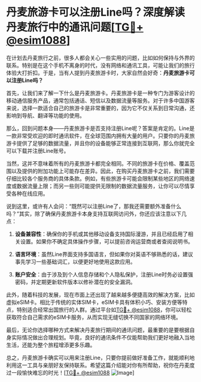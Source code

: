 # 丹麦旅游卡可以注册Line吗？深度解读丹麦旅行中的通讯问题[[TG💪+ @esim1088](https://t.me/s/esim1088)]

在计划去丹麦旅行之前，很多人都会关心一些实用的问题，比如如何保持与外界的联系。特别是在这个手机不离身的时代，没有网络和通讯工具，可能让我们的旅行体验大打折扣。于是，当有人提到丹麦旅游卡时，大家自然会好奇：**丹麦旅游卡可以注册Line吗？**

首先，让我们来了解一下什么是丹麦旅游卡。丹麦旅游卡是一种专门为游客设计的移动通信服务产品，通常包括通话、短信以及数据流量等服务。对于许多中国游客来说，选择一款适合自己的旅游卡是非常重要的，因为它不仅关系到日常沟通，还影响到导航、翻译等功能的使用。

那么，回到问题本身——丹麦旅游卡是否支持注册Line呢？答案是肯定的。Line是一款非常受欢迎的即时通讯软件，在全球范围内拥有大量的用户。只要你的丹麦旅游卡提供了足够的数据流量，并且你的设备能够正常连接到互联网，那么你就完全可以下载并注册Line账号。

当然，这并不意味着所有的丹麦旅游卡都完全相同。不同的旅游卡在价格、覆盖范围以及提供的附加功能上可能存在差异。因此，在购买丹麦旅游卡之前，我们需要仔细比较各个服务商的具体条款。例如，有些旅游卡可能会限制某些地区的网络速度或数据流量上限；而另一些则可能提供无限制的数据流量服务，让你可以尽情享受各种在线应用。

说到这里，或许有人会问：“既然可以注册Line了，那我还需要额外准备什么吗？”其实，除了确保丹麦旅游卡本身支持互联网访问外，你还应该注意以下几点：

1. **设备兼容性**：确保你的手机或其他移动设备支持国际漫游，并且已经启用了相关设置。如果你不确定具体操作步骤，可以提前咨询运营商或者查阅说明书。
   
2. **语言环境**：虽然Line界面支持多国语言，但如果你对英语不够熟悉的话，建议事先学习一些基础词汇，以便更好地使用这款应用。

3. **账户安全**：由于涉及到个人信息存储和个人隐私保护，注册Line时务必设置强密码，并定期更新软件版本以修补潜在的安全漏洞。

此外，随着科技的发展，现在市面上还出现了越来越多便捷高效的解决方案，比如虚拟eSIM卡。相比于传统的实体SIM卡，eSIM卡具有体积小巧、安装方便等特点，特别适合经常出国旅行的人群。通过平台如[TG💪+ @esim1088](https://t.me/s/esim1088)，你可以轻松获取符合自己需求的eSIM卡服务，从而实现无缝切换不同国家的网络环境。

最后，无论你选择哪种方式来解决丹麦旅行期间的通讯问题，最重要的是要根据自身实际情况做出合理规划。毕竟，良好的通讯条件不仅能帮助我们更好地融入当地生活，还能为整个旅程增添更多乐趣。

总之，丹麦旅游卡确实可以用来注册Line，只要你提前做好准备工作，就能顺利地利用这一工具与亲朋好友保持联系。希望这篇介绍能对你有所帮助，祝你在丹麦度过一段愉快难忘的时光！[[TG💪+ @esim1088](https://t.me/s/esim1088) ![Image](https://i.postimg.cc/4NQfJmqS/Snipaste-2025-05-13-00-14-12.png)]